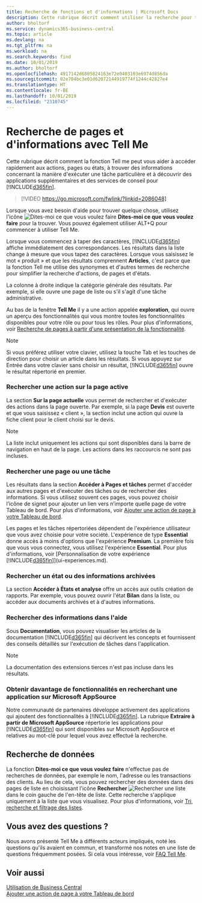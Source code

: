 ```yaml
---
title: Recherche de fonctions et d'informations | Microsoft Docs
description: Cette rubrique décrit comment utiliser la recherche pour trouver des actions, pages, états, documents et données ainsi que les autres applications et services de conseil.
author: bholtorf
ms.service: dynamics365-business-central
ms.topic: article
ms.devlang: na
ms.tgt_pltfrm: na
ms.workload: na
ms.search.keywords: find
ms.date: 10/01/2019
ms.author: bholtorf
ms.openlocfilehash: 4917142d6805824163e72e0403103e6974d856da
ms.sourcegitcommit: 02e704bc3e01d62072144919774f1244c42827e4
ms.translationtype: HT
ms.contentlocale: fr-BE
ms.lasthandoff: 10/01/2019
ms.locfileid: "2310745"
---
```

# <a name="finding-pages-and-information-with-tell-me"></a>Recherche de pages et d'informations avec Tell Me  
Cette rubrique décrit comment la fonction Tell me peut vous aider à accéder rapidement aux actions, pages ou états, à trouver des informations concernant la manière d'exécuter une tâche particulière et à découvrir des applications supplémentaires et des services de conseil pour [!INCLUDE[d365fin](includes/d365fin_md.md)].  


> [!VIDEO https://go.microsoft.com/fwlink/?linkid=2086048]

Lorsque vous avez besoin d'aide pour trouver quelque chose, utilisez l'icône ![Dites-moi ce que vous voulez faire](media/ui-search/search.png "Page ou état pour la recherche") **Dites-moi ce que vous voulez faire** pour la trouver. Vous pouvez également utiliser ALT+Q pour commencer à utiliser Tell Me.

Lorsque vous commencez à taper des caractères, [!INCLUDE[d365fin](includes/d365fin_md.md)] affiche immédiatement des correspondances. Les résultats dans la liste change à mesure que vous tapez des caractères. Lorsque vous saisissez le mot « produit » et que les résultats comprennent **Articles**, c'est parce que la fonction Tell me utilise des synonymes et d'autres termes de recherche pour simplifier la recherche d'actions, de pages et d'états.

La colonne à droite indique la catégorie générale des résultats. Par exemple, si elle ouvre une page de liste ou s'il s'agit d'une tâche administrative.  

Au bas de la fenêtre **Tell Me** il y a une action appelée **exploration**, qui ouvre un aperçu des fonctionnalités qui vous montre toutes les fonctionnalités disponibles pour votre rôle ou pour tous les rôles. Pour plus d'informations, voir [Recherche de pages à partir d'une présentation de la fonctionnalité](ui-role-explorer.md).

> [!NOTE]  
>   Si vous préférez utiliser votre clavier, utilisez la touche Tab et les touches de direction pour choisir un article dans les résultats. Si vous appuyez sur Entrée dans votre clavier sans choisir un résultat, [!INCLUDE[d365fin](includes/d365fin_md.md)] ouvre le résultat répertorié en premier.

### <a name="finding-an-action-on-the-current-page"></a>Rechercher une action sur la page active
La section **Sur la page actuelle** vous permet de rechercher et d'exécuter des actions dans la page ouverte. Par exemple, si la page **Devis** est ouverte et que vous saisissez « client », la section inclut une action qui ouvre la fiche client pour le client choisi sur le devis.

> [!NOTE]  
>   La liste inclut uniquement les actions qui sont disponibles dans la barre de navigation en haut de la page. Les actions dans les raccourcis ne sont pas incluses.  

### <a name="finding-a-page-or-a-task"></a>Rechercher une page ou une tâche
Les résultats dans la section **Accéder à Pages et tâches** permet d'accéder aux autres pages et d'exécuter des tâches ou de rechercher des informations. Si vous utilisez souvent ces pages, vous pouvez choisir l’icône de signet pour ajouter un lien vers n’importe quelle page de votre Tableau de bord. Pour plus d'informations, voir [Ajouter une action de page à votre Tableau de bord](ui-bookmarks.md).

Les pages et les tâches répertoriées dépendent de l'expérience utilisateur que vous avez choisie pour votre société. L'expérience de type **Essential** donne accès à moins d'options que l'expérience **Premium**. La première fois que vous vous connectez, vous utilisez l'expérience **Essential**. Pour plus d'informations, voir [Personnalisation de votre expérience [!INCLUDE[d365fin](includes/d365fin_md.md)]](ui-experiences.md).

### <a name="finding-a-report-or-archived-information"></a>Rechercher un état ou des informations archivées
La section **Accéder à États et analyse** offre un accès aux outils création de rapports. Par exemple, vous pouvez ouvrir l'état **Bilan** dans la liste, ou accéder aux documents archivés et à d'autres informations.  

### <a name="finding-information-in-the-help"></a>Rechercher des informations dans l'aide
Sous **Documentation**, vous pouvez visualiser les articles de la documentation [!INCLUDE[d365fin](includes/d365fin_md.md)] qui décrivent les concepts et fournissent des conseils détaillés sur l'exécution de tâches dans l'application.    

> [!NOTE]  
> La documentation des extensions tierces n'est pas incluse dans les résultats.

### <a name="getting-more-functionality-by-finding-an-app-on-microsoft-appsource"></a>Obtenir davantage de fonctionnalités en recherchant une application sur Microsoft AppSource
Notre communauté de partenaires développe activement des applications qui ajoutent des fonctionnalités à [!INCLUDE[d365fin](includes/d365fin_md.md)]. La rubrique **Extraire à partir de Microsoft AppSource** répertorie les applications pour [!INCLUDE[d365fin](includes/d365fin_md.md)] qui sont disponibles sur Microsoft AppSource et relatives au mot-clé pour lequel vous avez effectué la recherche.

## <a name="searching-for-data"></a>Recherche de données
La fonction **Dites-moi ce que vous voulez faire** n'effectue pas de recherches de données, par exemple le nom, l'adresse ou les transactions des clients. Au lieu de cela, vous pouvez rechercher des données dans des pages de liste en choisissant l'icône **Rechercher** ![Rechercher une liste](media/ui-search/search-list.png "icône Rechercher une liste") dans le coin gauche de l'en-tête de liste. Cette recherche s'applique uniquement à la liste que vous visualisez. Pour plus d'informations, voir [Tri, recherche et filtrage des listes](ui-enter-criteria-filters.md).

## <a name="questions"></a>Vous avez des questions ?
Nous avons présenté Tell Me à différents acteurs impliqués, noté les questions qu'ils avaient en commun, et transformé nos notes en une liste de questions fréquemment posées. Si cela vous intéresse, voir [FAQ Tell Me](ui-search-faq.md).

## <a name="see-also"></a>Voir aussi
[Utilisation de Business Central](ui-work-product.md)  
[Ajouter une action de page à votre Tableau de bord](ui-bookmarks.md)

